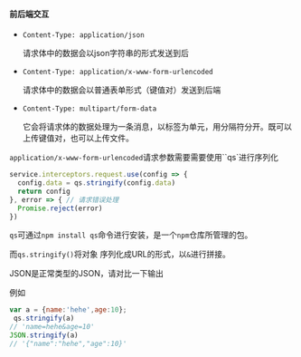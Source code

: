 #### 前后端交互

* `Content-Type: application/json `

  请求体中的数据会以json字符串的形式发送到后

* `Content-Type: application/x-www-form-urlencoded`

  请求体中的数据会以普通表单形式（键值对）发送到后端

* `Content-Type: multipart/form-data`

  它会将请求体的数据处理为一条消息，以标签为单元，用分隔符分开。既可以上传键值对，也可以上传文件。

`application/x-www-form-urlencoded`请求参数需要需要使用``qs`进行序列化

```js
service.interceptors.request.use(config => {
  config.data = qs.stringify(config.data) 
  return config
}, error => { // 请求错误处理
  Promise.reject(error)
})
```

`qs`可通过`npm install qs`命令进行安装，是一个`npm`仓库所管理的包。

而`qs.stringify()`将对象 序列化成URL的形式，以`&`进行拼接。

JSON是正常类型的JSON，请对比一下输出

例如

```js
var a = {name:'hehe',age:10};
 qs.stringify(a)
// 'name=hehe&age=10'
JSON.stringify(a)
// '{"name":"hehe","age":10}'
```